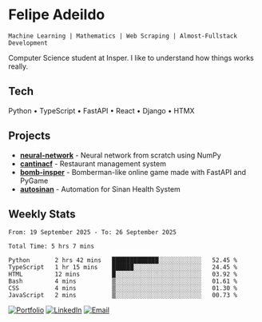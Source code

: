 # Felipe Adeildo

```
Machine Learning | Mathematics | Web Scraping | Almost-Fullstack Development
```

Computer Science student at Insper. I like to understand how things works really.

## Tech
Python • TypeScript • FastAPI • React • Django • HTMX

## Projects
- **[neural-network](https://github.com/felipeadeildo/neural-network)** - Neural network from scratch using NumPy
- **[cantinacf](https://github.com/felipeadeildo/cantinacf)** - Restaurant management system
- **[bomb-insper](https://github.com/insper-dev/bomb)** - Bomberman-like online game made with FastAPI and PyGame 
- **[autosinan](https://github.com/felipeadeildo/autosinan)** - Automation for Sinan Health System

## Weekly Stats
<!--START_SECTION:waka-->

```ansi
From: 19 September 2025 - To: 26 September 2025

Total Time: 5 hrs 7 mins

Python       2 hrs 42 mins   █████████████░░░░░░░░░░░░   52.45 %
TypeScript   1 hr 15 mins    ██████░░░░░░░░░░░░░░░░░░░   24.45 %
HTML         12 mins         █░░░░░░░░░░░░░░░░░░░░░░░░   03.92 %
Bash         4 mins          ▒░░░░░░░░░░░░░░░░░░░░░░░░   01.61 %
CSS          4 mins          ▒░░░░░░░░░░░░░░░░░░░░░░░░   01.30 %
JavaScript   2 mins          ▒░░░░░░░░░░░░░░░░░░░░░░░░   00.73 %
```

<!--END_SECTION:waka-->

[![Portfolio](https://img.shields.io/badge/felipeadeildo.com-FF6B6B?style=flat-square&logo=firefox&logoColor=white)](https://felipeadeildo.com)
[![LinkedIn](https://img.shields.io/badge/LinkedIn-0077B5?style=flat-square&logo=linkedin&logoColor=white)](https://linkedin.com/in/felipeadeildo)
[![Email](https://img.shields.io/badge/Email-D14836?style=flat-square&logo=gmail&logoColor=white)](mailto:contato@felipeadeildo.com)
